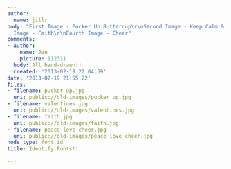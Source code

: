 ```yaml
---
author:
  name: jillr
body: "First Image - Pucker Up Buttercup\r\nSecond Image - Keep Calm & Love\r\nThird
  Image - Faith\r\nFourth Image - Cheer"
comments:
- author:
    name: Jan
    picture: 112311
  body: All hand-drawn!!
  created: '2013-02-19 22:04:59'
date: '2013-02-19 21:55:22'
files:
- filename: pucker up.jpg
  uri: public://old-images/pucker up.jpg
- filename: valentines.jpg
  uri: public://old-images/valentines.jpg
- filename: faith.jpg
  uri: public://old-images/faith.jpg
- filename: peace love cheer.jpg
  uri: public://old-images/peace love cheer.jpg
node_type: font_id
title: Identify Fonts!!

---
```

